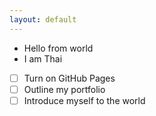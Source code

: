 ```yaml
---
layout: default
---
```

- Hello from world
- I am Thai
- [ ] Turn on GitHub Pages
- [ ] Outline my portfolio
- [ ] Introduce myself to the world
